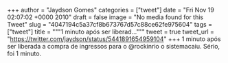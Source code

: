 
+++
author = "Jaydson Gomes"
categories = ["tweet"]
date = "Fri Nov 19 02:07:02 +0000 2010"
draft = false
image = "No media found for this Tweet"
slug = "4047194c5a37cf8b673767d57c88ce62fe975604"
tags = ["tweet"]
title = """1 minuto após ser liberad..."""
tweet = true
tweet_url = "https://twitter.com/jaydson/status/5441891654959104"
+++
1 minuto após ser liberada a compra de ingressos para o @rockinrio o sistemacaiu. Sério, foi 1 minuto.
